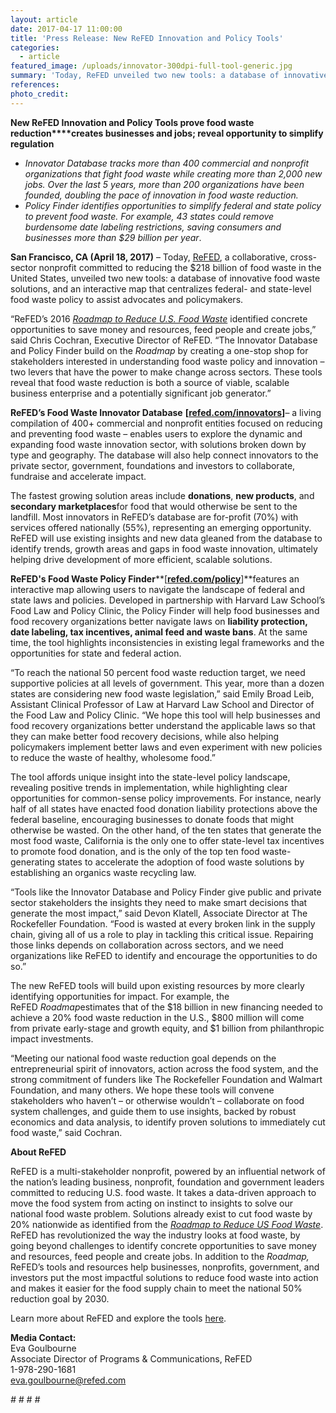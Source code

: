 ```yaml
---
layout: article
date: 2017-04-17 11:00:00
title: 'Press Release: New ReFED Innovation and Policy Tools'
categories:
  - article
featured_image: /uploads/innovator-300dpi-full-tool-generic.jpg
summary: 'Today, ReFED unveiled two new tools: a database of innovative food waste solutions, and an interactive map that centralizes federal- and state-level food waste policy to assist advocates and policymakers.'
references:
photo_credit:
---
```



**New ReFED Innovation and Policy Tools prove food waste reduction****creates businesses and jobs; reveal opportunity to simplify regulation**

* *Innovator Database tracks more than 400 commercial and nonprofit organizations that fight food waste while creating more than 2,000 new jobs. Over the last 5 years, more than 200 organizations have been founded, doubling the pace of innovation in food waste reduction.*
* *Policy Finder identifies opportunities to simplify federal and state policy to prevent food waste. For example, 43 states could remove burdensome date labeling restrictions, saving consumers and businesses more than $29 billion per year*.

**San Francisco, CA (April 18, 2017)** – Today, [ReFED](http://www.refed.com/about), a collaborative, cross-sector nonprofit committed to reducing the $218 billion of food waste in the United States, unveiled two new tools: a database of innovative food waste solutions, and an interactive map that centralizes federal- and state-level food waste policy to assist advocates and policymakers.

“ReFED’s 2016 [*Roadmap to Reduce U.S. Food Waste*](http://www.refed.com/analysis?sort=economic-value-per-ton) identified concrete opportunities to save money and resources, feed people and create jobs,” said Chris Cochran, Executive Director of ReFED. “The Innovator Database and Policy Finder build on the *Roadmap* by creating a one-stop shop for stakeholders interested in understanding food waste policy and innovation – two levers that have the power to make change across sectors. These tools reveal that food waste reduction is both a source of viable, scalable business enterprise and a potentially significant job generator.”

**ReFED’s Food Waste Innovator Database** **[**[**refed.com/innovators**](http://www.refed.com/innovators)**]**– a living compilation of 400+ commercial and nonprofit entities focused on reducing and preventing food waste – enables users to explore the dynamic and expanding food waste innovation sector, with solutions broken down by type and geography. The database will also help connect innovators to the private sector, government, foundations and investors to collaborate, fundraise and accelerate impact.

The fastest growing solution areas include **donations**, **new products**, and **secondary marketplaces**for food that would otherwise be sent to the landfill. Most innovators in ReFED’s database are for-profit (70%) with services offered nationally (55%), representing an emerging opportunity. ReFED will use existing insights and new data gleaned from the database to identify trends, growth areas and gaps in food waste innovation, ultimately helping drive development of more efficient, scalable solutions.

**ReFED's Food Waste Policy Finder****[**[**refed.com/policy**](http://www.refed.com/policy)**]**features an interactive map allowing users to navigate the landscape of federal and state laws and policies. Developed in partnership with Harvard Law School’s Food Law and Policy Clinic, the Policy Finder will help food businesses and food recovery organizations better navigate laws on **liability protection, date labeling, tax incentives, animal feed and waste bans**. At the same time, the tool highlights inconsistencies in existing legal frameworks and the opportunities for state and federal action.

“To reach the national 50 percent food waste reduction target, we need supportive policies at all levels of government. This year, more than a dozen states are considering new food waste legislation,” said Emily Broad Leib, Assistant Clinical Professor of Law at Harvard Law School and Director of the Food Law and Policy Clinic. “We hope this tool will help businesses and food recovery organizations better understand the applicable laws so that they can make better food recovery decisions, while also helping policymakers implement better laws and even experiment with new policies to reduce the waste of healthy, wholesome food.”

The tool affords unique insight into the state-level policy landscape, revealing positive trends in implementation, while highlighting clear opportunities for common-sense policy improvements. For instance, nearly half of all states have enacted food donation liability protections above the federal baseline, encouraging businesses to donate foods that might otherwise be wasted. On the other hand, of the ten states that generate the most food waste, California is the only one to offer state-level tax incentives to promote food donation, and is the only of the top ten food waste-generating states to accelerate the adoption of food waste solutions by establishing an organics waste recycling law.

“Tools like the Innovator Database and Policy Finder give public and private sector stakeholders the insights they need to make smart decisions that generate the most impact,” said Devon Klatell, Associate Director at The Rockefeller Foundation. “Food is wasted at every broken link in the supply chain, giving all of us a role to play in tackling this critical issue. Repairing those links depends on collaboration across sectors, and we need organizations like ReFED to identify and encourage the opportunities to do so.”

The new ReFED tools will build upon existing resources by more clearly identifying opportunities for impact. For example, the ReFED *Roadmap*estimates that of the $18 billion in new financing needed to achieve a 20% food waste reduction in the U.S., $800 million will come from private early-stage and growth equity, and $1 billion from philanthropic impact investments.

“Meeting our national food waste reduction goal depends on the entrepreneurial spirit of innovators, action across the food system, and the strong commitment of funders like The Rockefeller Foundation and Walmart Foundation, and many others. We hope these tools will convene stakeholders who haven’t – or otherwise wouldn’t – collaborate on food system challenges, and guide them to use insights, backed by robust economics and data analysis, to identify proven solutions to immediately cut food waste,” said Cochran.

**About ReFED**

ReFED is a multi-stakeholder nonprofit, powered by an influential network of the nation’s leading business, nonprofit, foundation and government leaders committed to reducing U.S. food waste. It takes a data-driven approach to move the food system from acting on instinct to insights to solve our national food waste problem. Solutions already exist to cut food waste by 20% nationwide as identified from the [*Roadmap to Reduce US Food Waste*](http://refed.com/roadmap). ReFED has revolutionized the way the industry looks at food waste, by going beyond challenges to identify concrete opportunities to save money and resources, feed people and create jobs. In addition to the *Roadmap,* ReFED’s tools and resources help businesses, nonprofits, government, and investors put the most impactful solutions to reduce food waste into action and makes it easier for the food supply chain to meet the national 50% reduction goal by 2030.

Learn more about ReFED and explore the tools [here](http://refed.com/).

**Media Contact:**
<br>Eva Goulbourne
<br>Associate Director of Programs & Communications, ReFED
<br>1-978-290-1681
<br>[&#101;&#118;&#097;&#046;&#103;&#111;&#117;&#108;&#098;&#111;&#117;&#114;&#110;&#101;&#064;&#114;&#101;&#102;&#101;&#100;&#046;&#099;&#111;&#109;](&#109;&#097;&#105;&#108;&#116;&#111;:&#101;&#118;&#097;&#046;&#103;&#111;&#117;&#108;&#098;&#111;&#117;&#114;&#110;&#101;&#064;&#114;&#101;&#102;&#101;&#100;&#046;&#099;&#111;&#109;)

*# # # #*